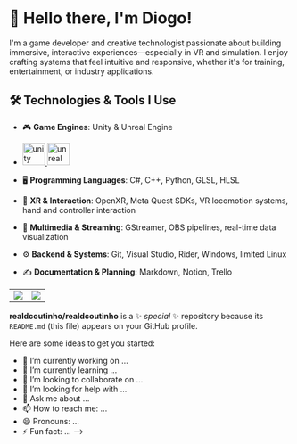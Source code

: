 # 👋 Hello there, I'm Diogo!

I'm a game developer and creative technologist passionate about building immersive, interactive experiences—especially in VR and simulation. I enjoy crafting systems that feel intuitive and responsive, whether it's for training, entertainment, or industry applications.


## 🛠️ Technologies & Tools I Use

- 🎮 **Game Engines**: Unity & Unreal Engine
- <p align="left"> <a href="https://unity.com/" target="_blank" rel="noreferrer"> <img src="https://raw.githubusercontent.com/marwin1991/profile-technology-icons/refs/heads/main/icons/unity.png" alt="unity" width="40" height="40"/> </a> <a href="https://unrealengine.com/" target="_blank" rel="noreferrer"> <img src="https://raw.githubusercontent.com/marwin1991/profile-technology-icons/refs/heads/main/icons/unreal_engine.png" alt="unreal" width="40" height="40"/> </a> </p>

- 🖥️ **Programming Languages**: C#, C++, Python, GLSL, HLSL
- 🧠 **XR & Interaction**: OpenXR, Meta Quest SDKs, VR locomotion systems, hand and controller interaction
- 🎥 **Multimedia & Streaming**: GStreamer, OBS pipelines, real-time data visualization
- ⚙️ **Backend & Systems**: Git, Visual Studio, Rider, Windows, limited Linux
- ✍️ **Documentation & Planning**: Markdown, Notion, Trello



<table>
  <tr>
    <td>
      <img src="https://github-readme-stats.vercel.app/api/top-langs?username=realdcoutinho&show_icons=true&theme=great-gatsby" />
    </td>
    <td>
      <img src="https://github-readme-streak-stats.herokuapp.com/?user=realdcoutinho&show_icons=true&theme=great-gatsby" />
    </td>
  </tr>
</table>

**realdcoutinho/realdcoutinho** is a ✨ _special_ ✨ repository because its `README.md` (this file) appears on your GitHub profile.

Here are some ideas to get you started:

- 🔭 I’m currently working on ...
- 🌱 I’m currently learning ...
- 👯 I’m looking to collaborate on ...
- 🤔 I’m looking for help with ...
- 💬 Ask me about ...
- 📫 How to reach me: ...
- 😄 Pronouns: ...
- ⚡ Fun fact: ...
-->
